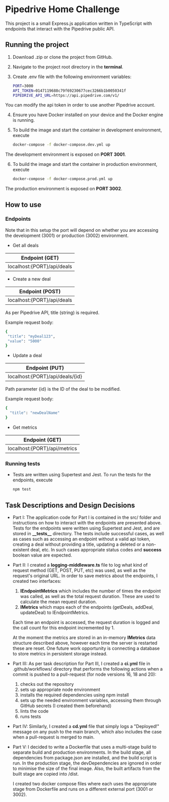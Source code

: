 # Pipedrive Home Challenge

This project is a small Express.js application written in TypeScript with endpoints that
interact with the Pipedrive public API.

## Running the project

1. Download .zip or clone the project from GitHub.

2. Navigate to the project root directory in the __terminal__.

3. Create .env file with the following environment variables:
    ```sh
    PORT=3000
    API_TOKEN=0147119688c79f69230677cec3266b1b0050341f
    PIPEDRIVE_API_URL=https://api.pipedrive.com/v1/
    ```

You can modify the api token in order to use another Pipedrive account.

4. Ensure you have Docker installed on your device and the Docker engine is running.

5. To build the image and start the container in development environment, execute
    ```sh
    docker-compose -f docker-compose.dev.yml up
    ```

The development environment is exposed on __PORT 3001__.

6. To build the image and start the container in production environment, execute
    ```sh
    docker-compose -f docker-compose.prod.yml up
    ```

The production environment is exposed on __PORT 3002__.

## How to use

### Endpoints

Note that in this setup the port will depend on whether you are accessing the development (3001) or production (3002) environment.

  - Get all deals

  | Endpoint (GET) |
  | ------ |
  | localhost:{PORT}/api/deals |  
   
  - Create a new deal

  | Endpoint (POST) |
  | ------ |
  | localhost:{PORT}/api/deals |  

As per Pipedrive API, title (string) is required.

Example request body:
   ```sh
   {
    "title": "myDeal123",
    "value": "5000"
   }
   ```

  - Update a deal

  | Endpoint (PUT) |
  | ------ |
  | localhost:{PORT}/api/deals/{id} |  

Path parameter {id} is the ID of the deal to be modified.

Example request body:
   ```sh
   {
     "title": "newDealName"
   }
   ```

- Get metrics

| Endpoint (GET) |
| ------ |
| localhost:{PORT}/api/metrics |  
   
### Running tests

* Tests are written using Supertest and Jest. To run the tests for the endpoints, execute
    ```sh
   npm test
   ```

## Task Descriptions and Design Decisions

* Part I:
  The application code for Part I is contained in the src/ folder and instructions on how to interact with the endpoints are presented above. Tests for the endpoints were written using Supertest and Jest, and are stored in __\_\_tests\_\___ directory. The tests include successful cases, as well as cases such as accessing an endpoint without a valid api token, creating a deal without providing a title, updating a deleted or a non-existent deal, etc. In such cases appropriate status codes and __success__ boolean value are expected.
* Part II:
  I created a __logging-middleware.ts__ file to log what kind of request method (GET, POST, PUT, etc) was used, as well as the request's original URL.
  In order to save metrics about the endpoints, I created two interfaces:
  1. __IEndpointMetrics__ which includes the number of times the endpoint was called, as well as the total request duration. These are used to calculate the mean request duration.
  2. __IMetrics__ which maps each of the endpoints (getDeals, addDeal, updateDeal) to IEndpointMetrics.
  
  Each time an endpoint is accessed, the request duration is logged and the call count for this endpoint incremented by 1.

  At the moment the metrics are stored in an in-memory __IMetrics__ data structure described above, however each time the server is restarted these are reset. One future work opportunity is connecting a database to store metrics in persistent storage instead.
* Part III:
  As per task description for Part III, I created a __ci.yml__ file in .github/workflows/ directory that performs the following actions when a commit is pushed to a pull-request (for node versions 16, 18 and 20):
  1. checks out the repository
  2. sets up appropriate node environment
  3. installs the required dependencies using npm install
  4. sets up the needed environment variables, accessing them through GitHub secrets (I created them beforehand)
  5. lints the code
  6. runs tests
* Part IV:
  Similarly, I created a __cd.yml__ file that simply logs a "Deployed!" message on any push to the main branch, which also includes the case when a pull-request is merged to main.
* Part V:
  I decided to write a Dockerfile that uses a multi-stage build to separate build and production environments. In the build stage, all dependencies from package.json are installed, and the build script is run. In the production stage, the devDependencies are ignored in order to minimise the size of the final image. Also, the built artifacts from the built stage are copied into /dist.

  I created two docker compose files where each uses the appropriate stage from Dockerfile and runs on a different external port (3001 or 3002).
